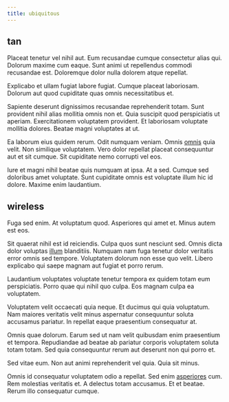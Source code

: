 ```yaml
---
title: ubiquitous
---
```


## tan

Placeat tenetur vel nihil aut. Eum recusandae cumque consectetur alias qui. Dolorum maxime cum eaque. Sunt animi ut repellendus commodi recusandae est. Doloremque dolor nulla dolorem atque repellat.

Explicabo et ullam fugiat labore fugiat. Cumque placeat laboriosam. Dolorum aut quod cupiditate quas omnis necessitatibus et.

Sapiente deserunt dignissimos recusandae reprehenderit totam. Sunt provident nihil alias mollitia omnis non et. Quia suscipit quod perspiciatis ut aperiam. Exercitationem voluptatem provident. Et laboriosam voluptate mollitia dolores. Beatae magni voluptates at ut.

Ea laborum eius quidem rerum. Odit numquam veniam. Omnis [omnis](/facere/odit/equatorial_guinea.md) quia velit. Non similique voluptatem. Vero dolor repellat placeat consequuntur aut et sit cumque. Sit cupiditate nemo corrupti vel eos.

Iure et magni nihil beatae quis numquam at ipsa. At a sed. Cumque sed doloribus amet voluptate. Sunt cupiditate omnis est voluptate illum hic id dolore. Maxime enim laudantium.

## wireless

Fuga sed enim. At voluptatum quod. Asperiores qui amet et. Minus autem est eos.

Sit quaerat nihil est id reiciendis. Culpa quos sunt nesciunt sed. Omnis dicta dolor voluptas [illum](/dolore/odio/dignissimos/navigating.md) blanditiis. Numquam nam fuga tenetur dolor veritatis error omnis sed tempore. Voluptatem dolorum non esse quo velit. Libero explicabo qui saepe magnam aut fugiat et porro rerum.

Laudantium voluptates voluptate tenetur tempora ex quidem totam eum perspiciatis. Porro quae qui nihil quo culpa. Eos magnam culpa ea voluptatem.

Voluptatem velit occaecati quia neque. Et ducimus qui quia voluptatum. Nam maiores veritatis velit minus aspernatur consequuntur soluta accusamus pariatur. In repellat eaque praesentium consequatur at.

Omnis quae dolorum. Earum sed ut nam velit quibusdam enim praesentium et tempora. Repudiandae ad beatae ab pariatur corporis voluptatem soluta totam totam. Sed quia consequuntur rerum aut deserunt non qui porro et.

Sed vitae eum. Non aut animi reprehenderit vel quia. Quia sit minus.

Omnis id consequatur voluptatem odio a repellat. Sed enim [asperiores](/earum/quo/dolorem/electronics_&_sports_program.md) cum. Rem molestias veritatis et. A delectus totam accusamus. Et et beatae. Rerum illo consequatur cumque.
